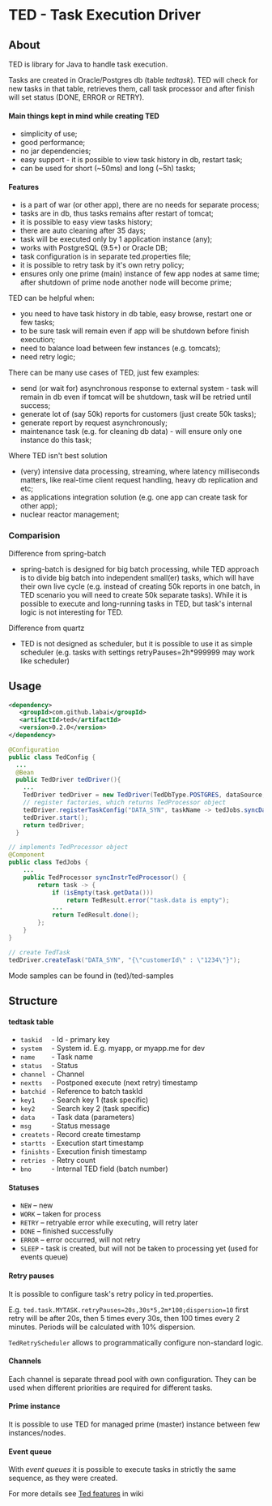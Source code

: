 # TED - Task Execution Driver

## About

TED is library for Java to handle task execution.

Tasks are created in Oracle/Postgres db (table _tedtask_). 
TED will check for new tasks in that table, retrieves them, call task processor and after finish will set status (DONE, ERROR or RETRY).

#### Main things kept in mind while creating TED
- simplicity of use;
- good performance;
- no jar dependencies;
- easy support - it is possible to view task history in db, restart task;
- can be used for short (~50ms) and long (~5h) tasks;

#### Features
- is a part of war (or other app), there are no needs for separate process;
- tasks are in db, thus tasks remains after restart of tomcat;
- it is possible to easy view tasks history;
- there are auto cleaning after 35 days;
- task will be executed only by 1 application instance (any);
- works with PostgreSQL (9.5+) or Oracle DB;
- task configuration is in separate ted.properties file;
- it is possible to retry task by it's own retry policy;
- ensures only one prime (main) instance of few app nodes at same time; after shutdown of prime node another node will become prime;
 
TED can be helpful when:
- you need to have task history in db table, easy browse, restart one or few tasks;
- to be sure task will remain even if app will be shutdown before finish execution;
- need to balance load between few instances (e.g. tomcats);
- need retry logic;

There can be many use cases of TED, just few examples:
- send (or wait for) asynchronous response to external system - task will remain in db even if tomcat will be shutdown, task will be retried until success;
- generate lot of (say 50k) reports for customers (just create 50k tasks);
- generate report by request asynchronously;
- maintenance task (e.g. for cleaning db data) - will ensure only one instance do this task;


Where TED isn't best solution
- (very) intensive data processing, streaming, where latency milliseconds matters, like real-time client request handling, heavy db replication and etc;
- as applications integration solution (e.g. one app can create task for other app);
- nuclear reactor management;

### Comparision 

Difference from spring-batch
- spring-batch is designed for big batch processing, while TED approach is to divide big batch into independent small(er) tasks, which will have their own live cycle (e.g. instead of creating 50k reports in one batch, in TED scenario you will need to create 50k separate tasks). While it is possible to execute and long-running tasks in TED, but task's internal logic is not interesting for TED.

Difference from quartz
- TED is not designed as scheduler, but it is possible to use it as simple scheduler (e.g. tasks with settings retryPauses=2h*999999 may work like scheduler) 
 
## Usage

```xml
<dependency>
   <groupId>com.github.labai</groupId>
   <artifactId>ted</artifactId>
   <version>0.2.0</version>
</dependency>
```

```java
@Configuration
public class TedConfig {
  ...
  @Bean
  public TedDriver tedDriver(){
    ... 
    TedDriver tedDriver = new TedDriver(TedDbType.POSTGRES, dataSource, properties);
    // register factories, which returns TedProcessor object
    tedDriver.registerTaskConfig("DATA_SYN", taskName -> tedJobs.syncDataTedProcessor());
    tedDriver.start();
    return tedDriver;
  }
```

```java
// implements TedProcessor object
@Component
public class TedJobs {
    ...
    public TedProcessor syncInstrTedProcessor() {
        return task -> {
            if (isEmpty(task.getData()))
                return TedResult.error("task.data is empty");
            ...
            return TedResult.done();
        };
    }
}
```

```java
// create TedTask
tedDriver.createTask("DATA_SYN", "{\"customerId\" : \"1234\"}");
```

Mode samples can be found in (ted)/ted-samples

## Structure

#### tedtask table

- `taskid  ` - Id - primary key
- `system  ` - System id. E.g. myapp, or myapp.me for dev
- `name    ` - Task name
- `status  ` - Status
- `channel ` - Channel
- `nextts  ` - Postponed execute (next retry) timestamp
- `batchid ` - Reference to batch taskId
- `key1    ` - Search key 1 (task specific)
- `key2    ` - Search key 2 (task specific)
- `data    ` - Task data (parameters)
- `msg     ` - Status message
- `createts` - Record create timestamp
- `startts ` - Execution start timestamp
- `finishts` - Execution finish timestamp
- `retries ` - Retry count
- `bno     ` - Internal TED field (batch number)

#### Statuses
- `NEW` – new
- `WORK` – taken for process
- `RETRY` – retryable error while executing, will retry later
- `DONE` – finished successfully
- `ERROR` – error occurred, will not retry
- `SLEEP` - task is created, but will not be taken to processing yet (used for events queue)

#### Retry pauses
It is possible to configure task's retry policy in ted.properties.

E.g. `ted.task.MYTASK.retryPauses=20s,30s*5,2m*100;dispersion=10` first retry will be after 20s, then 5 times every 30s, then 100 times every 2 minutes. Periods will be calculated with 10% dispersion.

`TedRetryScheduler` allows to programmatically configure non-standard logic.    

#### Channels
Each channel is separate thread pool with own configuration.
They can be used when different priorities are required for different tasks. 

#### Prime instance
It is possible to use TED for managed prime (master) instance between few instances/nodes.

#### Event queue
With _event queues_ it is possible to execute tasks in strictly the same sequence, as they were created.

For more details see 
[Ted features](docs/wiki/Ted-features.md) in wiki

